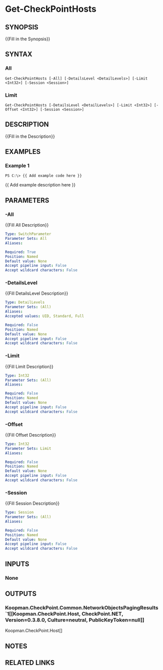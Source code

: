 # Get-CheckPointHosts

## SYNOPSIS
{{Fill in the Synopsis}}

## SYNTAX

### All
```
Get-CheckPointHosts [-All] [-DetailsLevel <DetailLevels>] [-Limit <Int32>] [-Session <Session>]
```

### Limit
```
Get-CheckPointHosts [-DetailsLevel <DetailLevels>] [-Limit <Int32>] [-Offset <Int32>] [-Session <Session>]
```

## DESCRIPTION
{{Fill in the Description}}

## EXAMPLES

### Example 1
```
PS C:\> {{ Add example code here }}
```

{{ Add example description here }}

## PARAMETERS

### -All
{{Fill All Description}}

```yaml
Type: SwitchParameter
Parameter Sets: All
Aliases: 

Required: True
Position: Named
Default value: None
Accept pipeline input: False
Accept wildcard characters: False
```

### -DetailsLevel
{{Fill DetailsLevel Description}}

```yaml
Type: DetailLevels
Parameter Sets: (All)
Aliases: 
Accepted values: UID, Standard, Full

Required: False
Position: Named
Default value: None
Accept pipeline input: False
Accept wildcard characters: False
```

### -Limit
{{Fill Limit Description}}

```yaml
Type: Int32
Parameter Sets: (All)
Aliases: 

Required: False
Position: Named
Default value: None
Accept pipeline input: False
Accept wildcard characters: False
```

### -Offset
{{Fill Offset Description}}

```yaml
Type: Int32
Parameter Sets: Limit
Aliases: 

Required: False
Position: Named
Default value: None
Accept pipeline input: False
Accept wildcard characters: False
```

### -Session
{{Fill Session Description}}

```yaml
Type: Session
Parameter Sets: (All)
Aliases: 

Required: False
Position: Named
Default value: None
Accept pipeline input: False
Accept wildcard characters: False
```

## INPUTS

### None


## OUTPUTS

### Koopman.CheckPoint.Common.NetworkObjectsPagingResults`1[[Koopman.CheckPoint.Host, CheckPoint.NET, Version=0.3.8.0, Culture=neutral, PublicKeyToken=null]]
Koopman.CheckPoint.Host[]


## NOTES

## RELATED LINKS

